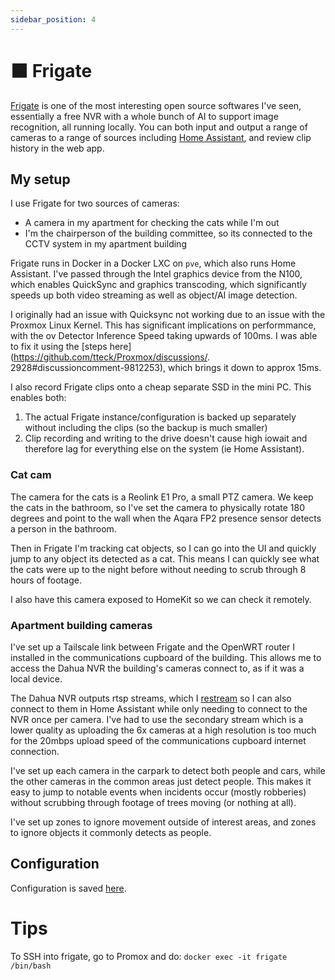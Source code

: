 ```yaml
---
sidebar_position: 4
---
```


# ⬛ Frigate 

[Frigate](https://github.com/blakeblackshear/frigate) is one of the most interesting open source softwares I've seen, essentially a free NVR with a whole bunch of AI to support image recognition, all running locally. You can both input and output a range of cameras to a range of sources including [Home Assistant](./home-assistant.md), and review clip history in the web app.

## My setup
I use Frigate for two sources of cameras:
- A camera in my apartment for checking the cats while I'm out
- I'm the chairperson of the building committee, so its connected to the CCTV system in my apartment building

Frigate runs in Docker in a Docker LXC on `pve`, which also runs Home Assistant. I've passed through the Intel graphics device from the N100, which enables QuickSync and graphics transcoding, which significantly speeds up both video streaming as well as object/AI image detection.

I originally had an issue with Quicksync not working due to an issue with the Proxmox Linux Kernel. This has significant implications on performmance, with the ov Detector Inference Speed taking upwards of 100ms. I was able to fix it using the [steps here](https://github.com/tteck/Proxmox/discussions/.
2928#discussioncomment-9812253), which brings it down to approx 15ms.

I also record Frigate clips onto a cheap separate SSD in the mini PC. This enables both:
1. The actual Frigate instance/configuration is backed up separately without including the clips (so the backup is much smaller)
2. Clip recording and writing to the drive doesn't cause high iowait and therefore lag for everything else on the system (ie Home Assistant).

### Cat cam
The camera for the cats is a Reolink E1 Pro, a small PTZ camera. We keep the cats in the bathroom, so I've set the camera to physically rotate 180 degrees and point to the wall when the Aqara FP2 presence sensor detects a person in the bathroom.

Then in Frigate I'm tracking cat objects, so I can go into the UI and quickly jump to any object its detected as a cat. This means I can quickly see what the cats were up to the night before without needing to scrub through 8 hours of footage.

I also have this camera exposed to HomeKit so we can check it remotely.

### Apartment building cameras
I've set up a Tailscale link between Frigate and the OpenWRT router I installed in the communications cupboard of the building. This allows me to access the Dahua NVR the building's cameras connect to, as if it was a local device.

The Dahua NVR outputs rtsp streams, which I [restream](https://docs.frigate.video/configuration/restream/) so I can also connect to them in Home Assistant while only needing to connect to the NVR once per camera. I've had to use the secondary stream which is a lower quality as uploading the 6x cameras at a high resolution is too much for the 20mbps upload speed of the communications cupboard internet connection.

I've set up each camera in the carpark to detect both people and cars, while the other cameras in the common areas just detect people. This makes it easy to jump to notable events when incidents occur (mostly robberies) without scrubbing through footage of trees moving (or nothing at all).

I've set up zones to ignore movement outside of interest areas, and zones to ignore objects it commonly detects as people.


## Configuration
Configuration is saved [here](https://github.com/Samywamy10/frigate-config/blob/master/config.yml).


# Tips

To SSH into frigate, go to Promox and do: `docker exec -it frigate /bin/bash`
